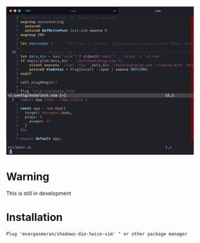 ![Shadows Die Twice](https://github.com/mvargasmoran/shadows-die-twice-vim/raw/master/looks.png)

# Warning
This is still in development

# Installation
```VimL
Plug 'mvargasmoran/shadows-die-twice-vim' " or other package manager
